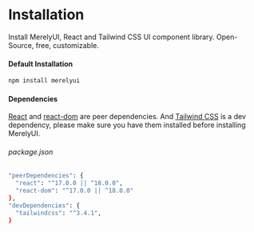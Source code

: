 # Installation

Install MerelyUI, React and Tailwind CSS UI component library. Open-Source, free, customizable.

#### Default Installation

```bash
npm install merelyui
```

#### Dependencies

[React](https://react.dev/) and [react-dom](https://legacy.reactjs.org/docs/react-dom.html) are peer dependencies. And [Tailwind CSS](https://tailwindcss.com/) is a dev dependency, please make sure you have them installed before installing MerelyUI.

###### package.json
```bash
"peerDependencies": {
  "react": "^17.0.0 || ^18.0.0",
  "react-dom": "^17.0.0 || ^18.0.0"
},
"devDependencies": {
  "tailwindcss": "^3.4.1",
}          
```